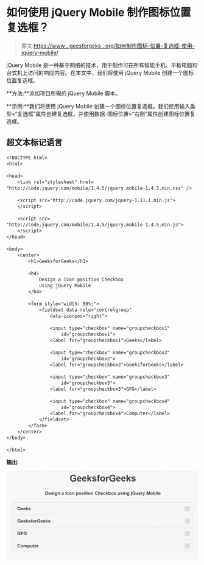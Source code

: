 # 如何使用 jQuery Mobile 制作图标位置复选框？

> 原文:[https://www . geesforgeks . org/如何制作图标-位置-复选框-使用-jquery-mobile/](https://www.geeksforgeeks.org/how-to-make-a-icon-position-checkbox-using-jquery-mobile/)

jQuery Mobile 是一种基于网络的技术，用于制作可在所有智能手机、平板电脑和台式机上访问的响应内容。在本文中，我们将使用 jQuery Mobile 创建一个图标位置复选框。

**方法:**添加项目所需的 jQuery Mobile 脚本。

> <link rel="”stylesheet”" href="”http://code.jquery.com/mobile/1.4.5/jquery.mobile-1.4.5.min.css”">

**示例:**我们将使用 jQuery Mobile 创建一个图标位置复选框。我们使用输入类型=“复选框”属性创建复选框，并使用数据-图标位置=“右侧”属性创建图标位置复选框。

## 超文本标记语言

```
<!DOCTYPE html>
<html>

<head>
    <link rel="stylesheet" href=
"http://code.jquery.com/mobile/1.4.5/jquery.mobile-1.4.5.min.css" />

    <script src="http://code.jquery.com/jquery-1.11.1.min.js">
    </script>

    <script src=
"http://code.jquery.com/mobile/1.4.5/jquery.mobile-1.4.5.min.js">
    </script>
</head>

<body>
    <center>
        <h1>GeeksforGeeks</h1>

        <h4>
            Design a Icon position Checkbox
            using jQuery Mobile
        </h4>

        <form style="width: 50%;">
            <fieldset data-role="controlgroup" 
                data-iconpos="right">

                <input type="checkbox" name="groupcheckbox1" 
                    id="groupcheckbox1">
                <label for="groupcheckbox1">Geeks</label>

                <input type="checkbox" name="groupcheckbox2" 
                    id="groupcheckbox2">
                <label for="groupcheckbox2">GeeksforGeeks</label>

                <input type="checkbox" name="groupcheckbox3" 
                    id="groupcheckbox3">
                <label for="groupcheckbox3">GFG</label>

                <input type="checkbox" name="groupcheckbox4" 
                    id="groupcheckbox4">
                <label for="groupcheckbox4">Computer</label>
            </fieldset>
        </form>
    </center>
</body>

</html>
```

**输出:**

![](img/47b6d0d9c0dc8089c70a821abd668d10.png)